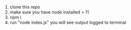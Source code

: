 1. clone this repo
2. make sure you have node installed > 11
3. npm i
4. run "node index.js"  you will see output logged to terminal